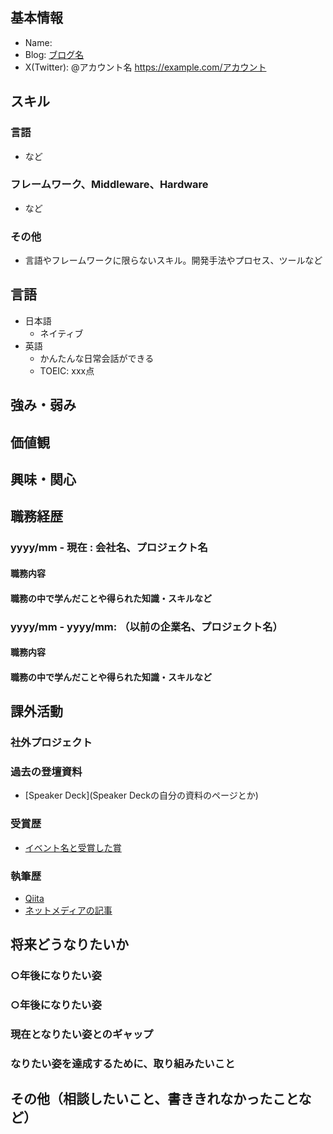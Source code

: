 ## 基本情報
- Name:
- Blog: [ブログ名](http://example.com)
- X(Twitter): @アカウント名 https://example.com/アカウント

## スキル
### 言語
- など

### フレームワーク、Middleware、Hardware
- など

### その他
- 言語やフレームワークに限らないスキル。開発手法やプロセス、ツールなど

## 言語

- 日本語
    - ネイティブ
- 英語
    - かんたんな日常会話ができる
    - TOEIC: xxx点

## 強み・弱み

## 価値観

## 興味・関心

## 職務経歴
### yyyy/mm - 現在 : 会社名、プロジェクト名
#### 職務内容
#### 職務の中で学んだことや得られた知識・スキルなど

### yyyy/mm - yyyy/mm: （以前の企業名、プロジェクト名）
#### 職務内容
#### 職務の中で学んだことや得られた知識・スキルなど

## 課外活動

### 社外プロジェクト

### 過去の登壇資料
- [Speaker Deck](Speaker Deckの自分の資料のページとか)

### 受賞歴
- [イベント名と受賞した賞](イベントのランディングページのリンクや、結果がわかる記事など)

### 執筆歴
- [Qiita](Qiitaの自分のプロフィールのリンクとか)
- [ネットメディアの記事](記事のリンクとか)

## 将来どうなりたいか
### ○年後になりたい姿
### ○年後になりたい姿

### 現在となりたい姿とのギャップ
### なりたい姿を達成するために、取り組みたいこと

## その他（相談したいこと、書ききれなかったことなど）
